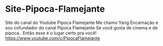 # Site-Pipoca-Flamejante
 Site do canal do Youtube Pipoca Flamejante
Me chamo Yang Encarnação e sou cofundador do canal Pipoca Flamejante
Se você gosta de cinema e de pipoca.. 
Então esse é o lugar certo pra você!
https://www.youtube.com/c/PipocaFlamejante

